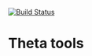[![Build Status](https://travis-ci.org/atotto/ricoh-theta-tools.png)](https://travis-ci.org/atotto/ricoh-theta-tools)

# Theta tools


